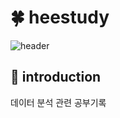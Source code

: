 # :four_leaf_clover: heestudy

![header](https://capsule-render.vercel.app/api?type=waving&color=auto&height=200&section=header&text=Hello%20I'm%20HeeJun&fontSize=40&animation=twinkling)



## :raised_hands: **introduction** <br>
데이터 분석 관련 공부기록


  
